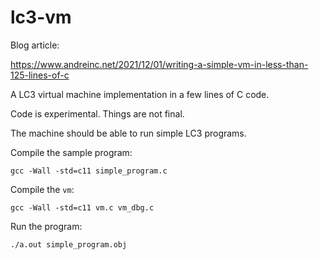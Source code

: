 # lc3-vm

Blog article:

https://www.andreinc.net/2021/12/01/writing-a-simple-vm-in-less-than-125-lines-of-c

A LC3 virtual machine implementation in a few lines of C code.

Code is experimental. Things are not final.

The machine should be able to run simple LC3 programs.

Compile the sample program:

`gcc -Wall -std=c11 simple_program.c`

Compile the `vm`:

`gcc -Wall -std=c11 vm.c vm_dbg.c`

Run the program:

`./a.out simple_program.obj`


